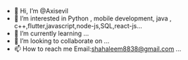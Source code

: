 - 👋 Hi, I’m @Axisevil
- 👀 I’m interested in Python , mobile development, java , c++,flutter,javascript,node-js,SQL,react-js...
- 🌱 I’m currently learning ...
- 💞️ I’m looking to collaborate on ...
- 📫 How to reach me Email:shahaleem8838@gmail.com ...

<!---
Axisevil/Axisevil is a ✨ special ✨ repository because its `README.md` (this file) appears on your GitHub profile.
You can click the Preview link to take a look at your changes.
--->
